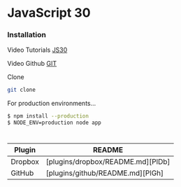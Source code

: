 # JavaScript 30

### Installation

Video Tutorials [JS30](https://www.google.com/url?sa=t&rct=j&q=&esrc=s&source=web&cd=2&cad=rja&uact=8&ved=2ahUKEwiy48SLj5DlAhUrRBUIHakoBhQQwqsBMAF6BAgJEAQ&url=https%3A%2F%2Fwww.youtube.com%2Fwatch%3Fv%3DVuN8qwZoego&usg=AOvVaw2UfIDOZVbkB5vLvHvlaXze) 

Video Github [GIT](https://www.google.com/url?sa=t&rct=j&q=&esrc=s&source=web&cd=12&cad=rja&uact=8&ved=2ahUKEwiy48SLj5DlAhUrRBUIHakoBhQQFjALegQIARAB&url=https%3A%2F%2Fgithub.com%2Fwesbos%2FJavaScript30&usg=AOvVaw0tIPmVWt-5_NrhIO-sMN2H) 

Clone

```sh
git clone
```

For production environments...

```sh
$ npm install --production
$ NODE_ENV=production node app
```

#
| Plugin | README |
| ------ | ------ |
| Dropbox | [plugins/dropbox/README.md][PlDb] |
| GitHub | [plugins/github/README.md][PlGh] |

